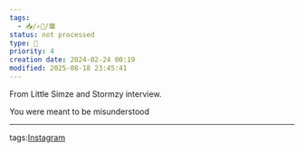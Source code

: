 ```yaml
---
tags:
  - 📥️/✍🏻/🟥
status: not processed
type: 📸
priority: 4
creation date: 2024-02-24 00:19
modified: 2025-08-18 23:45:41
---
```

From Little Simze and Stormzy interview.

You were meant to be misunderstood 




---
tags:[Instagram](instagram)